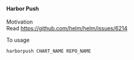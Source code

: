 #### Harbor Push

Motivation  
Read https://github.com/helm/helm/issues/6214  

To usage  
```
harborpush CHART_NAME REPO_NAME
```